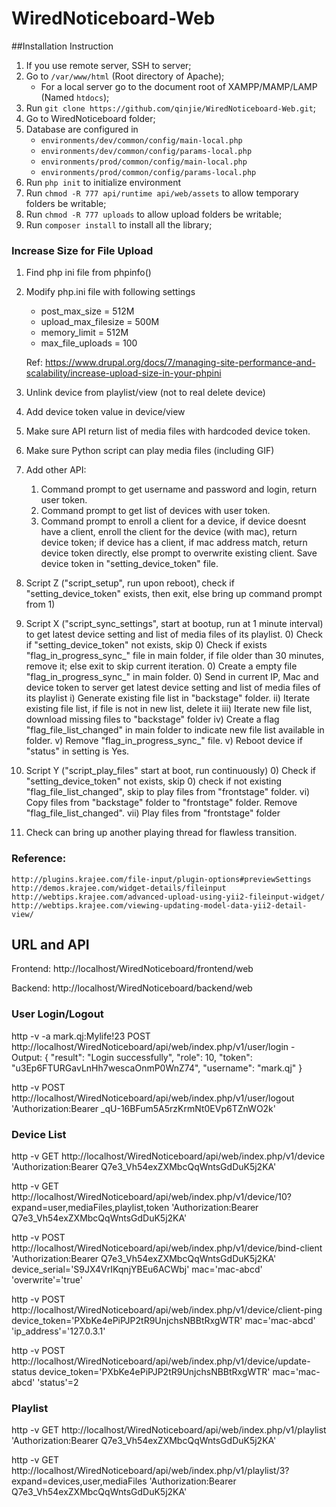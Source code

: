 # WiredNoticeboard-Web

##Installation Instruction

1. If you use remote server, SSH to server;
2. Go to ```/var/www/html``` (Root directory of Apache);
    * For a local server go to the document root of XAMPP/MAMP/LAMP (Named ```htdocs```);
3. Run ```git clone https://github.com/qinjie/WiredNoticeboard-Web.git```;
5. Go to WiredNoticeboard folder;
6. Database are configured in 
    * ```environments/dev/common/config/main-local.php```
    * ```environments/dev/common/config/params-local.php```
    * ```environments/prod/common/config/main-local.php```
    * ```environments/prod/common/config/params-local.php```    
7. Run ```php init``` to initialize environment
8. Run ```chmod -R 777 api/runtime api/web/assets``` to allow temporary folders be writable;
9. Run ```chmod -R 777 uploads``` to allow upload folders be writable;
10. Run ```composer install``` to install all the library;



### Increase Size for File Upload

1. Find php ini file from phpinfo()
2. Modify php.ini file with following settings
    * post_max_size = 512M
    * upload_max_filesize = 500M
    * memory_limit = 512M
    * max_file_uploads = 100

    Ref: https://www.drupal.org/docs/7/managing-site-performance-and-scalability/increase-upload-size-in-your-phpini


1. Unlink device from playlist/view (not to real delete device)
2. Add device token value in device/view
3. Make sure API return list of media files with hardcoded device token.
4. Make sure Python script can play media files (including GIF)
5. Add other API: 
     1) Command prompt to get username and password and login, return user token.
     2) Command prompt to get list of devices with user token.
     3) Command prompt to enroll a client for a device, if device doesnt have a client, enroll the client for the device (with mac), return device token; if device has a client, if mac address match, return device token directly, else prompt to overwrite existing client. Save device token in "setting_device_token" file.

6. Script Z ("script_setup", run upon reboot), check if "setting_device_token" exists, then exit, else bring up command prompt from 1)

7. Script X ("script_sync_settings", start at bootup, run at 1 minute interval) to get latest device setting and list of media files of its playlist.
            0) Check if "setting_device_token" not exists, skip
            0) Check if exists "flag_in_progress_sync_<timestamp>" file in main folder, if file older than 30 minutes, remove it; else exit to skip current iteration.
            0) Create a empty file "flag_in_progress_sync_<timestamp>" in main folder.
            0) Send in current IP, Mac and device token to server get latest device setting and list of media files of its playlist
            i) Generate existing file list in "backstage" folder. 
            ii) Iterate existing file list, if file is not in new list, delete it
            iii) Iterate new file list, download missing files to "backstage" folder
            iv) Create a flag "flag_file_list_changed" in main folder to indicate new file list available in <backstage> folder.
            v) Remove "flag_in_progress_sync_<timestamp>" file.
            v) Reboot device if "status" in setting is Yes. 

8. Script Y ("script_play_files" start at boot, run continuously)
            0) Check if "setting_device_token" not exists, skip
            0) check if not existing "flag_file_list_changed", skip to play files from "frontstage" folder.
            vi) Copy files from "backstage" folder to "frontstage" folder. Remove "flag_file_list_changed".
            vii) Play files from "frontstage" folder
      
9. Check can bring up another playing thread for flawless transition.


### Reference:
    http://plugins.krajee.com/file-input/plugin-options#previewSettings
    http://demos.krajee.com/widget-details/fileinput
    http://webtips.krajee.com/advanced-upload-using-yii2-fileinput-widget/
    http://webtips.krajee.com/viewing-updating-model-data-yii2-detail-view/


## URL and API

Frontend: http://localhost/WiredNoticeboard/frontend/web

Backend: http://localhost/WiredNoticeboard/backend/web

### User Login/Logout

http -v -a mark.qj:Mylife\!23 POST http://localhost/WiredNoticeboard/api/web/index.php/v1/user/login
    - Output: {
                  "result": "Login successfully",
                  "role": 10,
                  "token": "u3Ep6FTURGavLnHh7wescaOnmP0WnZ74",
                  "username": "mark.qj"
              }



http -v POST http://localhost/WiredNoticeboard/api/web/index.php/v1/user/logout 'Authorization:Bearer _qU-16BFum5A5rzKrmNt0EVp6TZnWO2k'

### Device List

http -v GET http://localhost/WiredNoticeboard/api/web/index.php/v1/device 'Authorization:Bearer Q7e3_Vh54exZXMbcQqWntsGdDuK5j2KA'

http -v GET http://localhost/WiredNoticeboard/api/web/index.php/v1/device/10?expand=user,mediaFiles,playlist,token 'Authorization:Bearer Q7e3_Vh54exZXMbcQqWntsGdDuK5j2KA'

http -v POST http://localhost/WiredNoticeboard/api/web/index.php/v1/device/bind-client 'Authorization:Bearer Q7e3_Vh54exZXMbcQqWntsGdDuK5j2KA' device_serial='S9JX4VrIKqnjYBEu6ACWbj' mac='mac-abcd' 'overwrite'='true'

http -v POST http://localhost/WiredNoticeboard/api/web/index.php/v1/device/client-ping device_token='PXbKe4ePiPJP2tR9UnjchsNBBtRxgWTR' mac='mac-abcd' 'ip_address'='127.0.3.1'

http -v POST http://localhost/WiredNoticeboard/api/web/index.php/v1/device/update-status device_token='PXbKe4ePiPJP2tR9UnjchsNBBtRxgWTR' mac='mac-abcd' 'status'=2

### Playlist

http -v  GET http://localhost/WiredNoticeboard/api/web/index.php/v1/playlist 'Authorization:Bearer Q7e3_Vh54exZXMbcQqWntsGdDuK5j2KA'

http -v  GET http://localhost/WiredNoticeboard/api/web/index.php/v1/playlist/3?expand=devices,user,mediaFiles 'Authorization:Bearer Q7e3_Vh54exZXMbcQqWntsGdDuK5j2KA'

